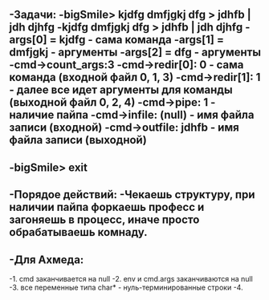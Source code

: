 -Задачи:
-bigSmile> kjdfg dmfjgkj dfg > jdhfb | jdh djhfg
-kjdfg dmfjgkj dfg > jdhfb | jdh djhfg
-args[0] = kjdfg                - сама команда
-args[1] = dmfjgkj              - аргументы
-args[2] = dfg                  - аргументы
-cmd->count_args:3
-cmd->redir[0]:  0              - сама команда                                                          (входной файл  0, 1, 3)
-cmd->redir[1]:  1              - далее все идет аргументы для команды          (выходной файл 0, 2, 4)
-cmd->pipe:      1              - наличие пайпа
-cmd->infile:    (null) - имя файла записи (входной)
-cmd->outfile:   jdhfb  - имя файла записи (выходной)
-
-bigSmile> exit
-
-Порядое действий:
-Чекаешь структуру, при наличии пайпа форкаешь професс и загоняешь в процесс, иначе просто обрабатываешь комнаду.
-
-Для Ахмеда:
-
-1. cmd заканчивается на null
-2. env и cmd.args заканчиваются на null
-3. все переменные типа char*  - нуль-терминированные строки
-4.
